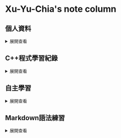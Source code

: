 # Xu-Yu-Chia's note column

## 個人資料
<details>
<summary>展開查看</summary>
<ul>
  <li>email: joshyymmdd@gmai.com</li>
  <li>discord: Yu-Chia Xu#6086</li>
  <li>IG: 許彧嘉</li>
</ul>

</details>



## C++程式學習紀錄

<details>
<summary>展開查看</summary>
<ul>
  <li>C++筆記: <a href='https://reurl.cc/eWlggL' target='_blank'>https://reurl.cc/eWlggL</a></li>
  <li>解題筆記: <a href='https://reurl.cc/lZr2Oj' target='_blank'>https://reurl.cc/lZr2Oj</a></li>
</ul>
</details>
  
## 自主學習

<details>
<summary>展開查看</summary>
<p>高一下自主學習</p>
<ul>
  <li>筆記: <a href='https://reurl.cc/33EWX9' target='_blank'>https://reurl.cc/33EWX9</a></li>
  <li>簡報展示: <a href='https://reurl.cc/GXyvpv' target='_blank'>https://reurl.cc/GXyvpv</a></li>
</ul>

<p>高二上自主學習</p>
<ul>
  <li>筆記: <a href='https://reurl.cc/NGdg4e' target='_blank'>https://reurl.cc/NGdg4e</a></li>
  <li>簡報展示: <a href='https://reurl.cc/RO892e' target='_blank'>https://reurl.cc/RO892e</a></li>
</ul>

<p>高二下自主學習</p>
<ul>
  <li>筆記: <a href='https://reurl.cc/3OLybj' target='_blank'>https://reurl.cc/3OLybj</a></li>
  <li>簡報展示: <a href=' ' target='_blank'> </a></li>
</ul>

</details>



## Markdown語法練習
<details>
<summary>展開查看</summary>
<pre>
<h1>標題1</h1>
<h2>標題2</h2>
<h3>標題3</h3>

<p><strong>粗體</strong>或是<i>斜體</i>或是<strong><i>粗體加斜體</i></strong></p>
<p>需要格行<br>格行</p>
<p>需要格行<br><br>格兩行</p>

<p>願望清單</p>
<ul>
  <li>清單1</li>
  <li>清單2</li>
  <li>清單3</li>
</ul>

<br>

<ol>
  <li>清單1</li>
  <li>清單2</li>
  <li>清單3</li>
</ol>

<a href='https://hackmd.io/@87DDB8mLTxuij-166W3TaA/0000'>自主學習筆記</a>

<a href='https://www.youtube.com/watch?v=dQw4w9WgXcQ&ab_channel=RickAstley'>原網頁開啟超連結</a>

<br>

<a href='https://www.youtube.com/watch?v=dQw4w9WgXcQ&ab_channel=RickAstley' target='_blank'>另開網頁開啟超連結</a>


<br>

<p>-----------------------------------------------------</p>


<br>
</pre>
</details>
